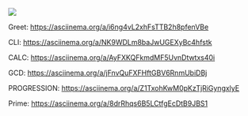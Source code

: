 <a href="https://codeclimate.com/github/NikitaRepeat/hexlet-java/maintainability"><img src="https://api.codeclimate.com/v1/badges/2d9f8b4c61a7d0c05365/maintainability" /></a>

Greet: https://asciinema.org/a/i6ng4vL2xhFsTTB2h8pfenVBe

CLI: https://asciinema.org/a/NK9WDLm8baJwUGEXyBc4hfstk

CALC: https://asciinema.org/a/AyFXKQFkmdMF5UvnDtwtxs40i

GCD: https://asciinema.org/a/jFnvQuFXFHftGBV6RnmUbiDBj

PROGRESSION: https://asciinema.org/a/Z1TxohKwM0pKzTjRiGyngxlyE

Prime: https://asciinema.org/a/8drRhqs6B5LCtfgEcDtB9JBS1
